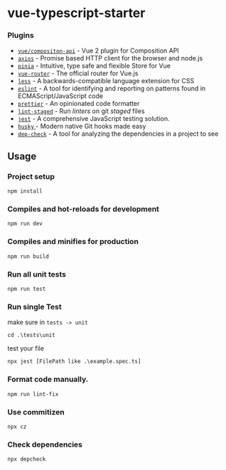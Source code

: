 # vue-typescript-starter

### Plugins

- [`vue/compositon-api`](https://github.com/vuejs/composition-api) - Vue 2 plugin for Composition API
- [`axios`](https://github.com/axios/axios) - Promise based HTTP client for the browser and node.js
- [`pinia`](https://github.com/vuejs/pinia) - Intuitive, type safe and flexible Store for Vue
- [`vue-router`](https://github.com/vuejs/vue-router) - The official router for Vue.js
- [`less`](https://github.com/less/less.js) - A backwards-compatible language extension for CSS
- [`eslint`](https://github.com/eslint/eslint) - A tool for identifying and reporting on patterns found in ECMAScript/JavaScript code
- [`prettier`](https://github.com/prettier/prettier) - An opinionated code formatter
- [`lint-staged`](https://github.com/okonet/lint-staged) - Run _linters_ on git _staged_ files
- [`jest`](https://github.com/facebook/jest) - A comprehensive JavaScript testing solution.
- [`husky` ](https://github.com/typicode/husky)- Modern native Git hooks made easy
- [`dep-check`](https://github.com/depcheck/depcheck) - A tool for analyzing the dependencies in a project to see

## Usage

### Project setup

```
npm install
```

### Compiles and hot-reloads for development

```
npm run dev
```

### Compiles and minifies for production

```
npm run build
```

### Run all unit tests

```
npm run test
```

### Run single Test

make sure in `tests -> unit`

```
cd .\tests\unit
```

test your file

```
npx jest [FilePath like .\example.spec.ts]
```

### Format code manually.

```
npm run lint-fix
```

### Use commitizen

```
npx cz
```

### Check dependencies

```
npx depcheck
```
